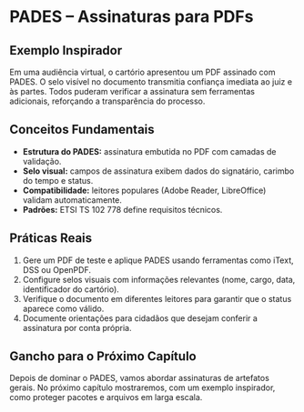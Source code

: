 # PADES – Assinaturas para PDFs

## Exemplo Inspirador

Em uma audiência virtual, o cartório apresentou um PDF assinado com PADES. O selo visível no documento transmitia confiança imediata ao juiz e às partes. Todos puderam verificar a assinatura sem ferramentas adicionais, reforçando a transparência do processo.

## Conceitos Fundamentais

- **Estrutura do PADES:** assinatura embutida no PDF com camadas de validação.
- **Selo visual:** campos de assinatura exibem dados do signatário, carimbo do tempo e status.
- **Compatibilidade:** leitores populares (Adobe Reader, LibreOffice) validam automaticamente.
- **Padrões:** ETSI TS 102 778 define requisitos técnicos.

## Práticas Reais

1. Gere um PDF de teste e aplique PADES usando ferramentas como iText, DSS ou OpenPDF.
2. Configure selos visuais com informações relevantes (nome, cargo, data, identificador do cartório).
3. Verifique o documento em diferentes leitores para garantir que o status aparece como válido.
4. Documente orientações para cidadãos que desejam conferir a assinatura por conta própria.

## Gancho para o Próximo Capítulo

Depois de dominar o PADES, vamos abordar assinaturas de artefatos gerais. No próximo capítulo mostraremos, com um exemplo inspirador, como proteger pacotes e arquivos em larga escala.
